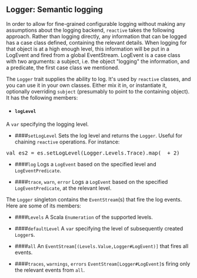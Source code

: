 ## Logger: Semantic logging

In order to allow for fine-grained configurable logging without making any assumptions about the logging backend,
`reactive` takes the following approach. Rather than logging directly, any information that can be logged
has a case class defined, containing the relevant details. When logging for that object is at a high enough level,
this information will be put in a LogEvent and fired from a global EventStream. LogEvent is a case class with two
arguments: a subject, i.e. the object "logging" the information, and a predicate, the first case class we mentioned.

The `Logger` trait supplies the ability to log. It's used by `reactive` classes, and you
can use it in your own classes. Either mix it in, or instantiate it, optionally overriding `subject`
(presumably to point to the containing object). It has the following members:

* #### `logLevel`
A `var` specifying the logging level.

* ####`setLogLevel`
Sets the log level and returns the `Logger`. Useful for chaining
`reactive` operations. For instance:

 <pre class="brush:scala">val es2 = es.setLogLevel(Logger.Levels.Trace).map(_ + 2)</pre>

* ####`log`
Logs a `LogEvent` based on the specified level and `LogEventPredicate`.</dd>

* ####`trace`, `warn`, `error`
Logs a `LogEvent` based on the specified
`LogEventPredicate`, at the relevant level.

The `Logger` singleton contains the `EventStream`(s)
that fire the log events. Here are some of its members:

* ####`Levels`
  A Scala `Enumeration`
of the supported levels.

* ####`defaultLevel`
A `var`
specifying the level of subsequently created `Logger`s.

* ####`all`
An `EventStream[(Levels.Value,Logger#LogEvent)]` that
fires all events.

* ####`traces`, `warnings`, `errors`
`EventStream[Logger#LogEvent]`s firing only the
relevant events from `all`.
